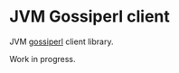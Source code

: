 # JVM Gossiperl client

JVM [gossiperl](https://github.com/radekg/gossiperl) client library.

Work in progress.